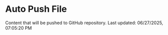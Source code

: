 # Auto Push File

Content that will be pushed to GitHub repository.
Last updated: 06/27/2025, 07:05:20 PM